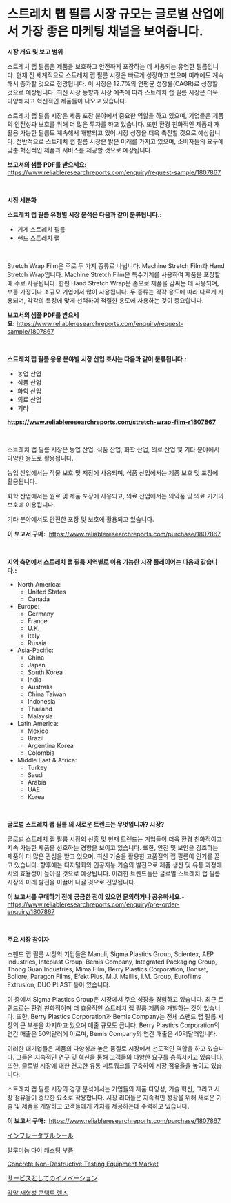 <p><h1>스트레치 랩 필름 시장 규모는 글로벌 산업에서 가장 좋은 마케팅 채널을 보여줍니다.</h1></p><p><strong>시장 개요 및 보고 범위</strong></p>
<p><p>스트레치 랩 필름은 제품을 보호하고 안전하게 포장하는 데 사용되는 유연한 필름입니다. 현재 전 세계적으로 스트레치 랩 필름 시장은 빠르게 성장하고 있으며 미래에도 계속해서 증가할 것으로 전망됩니다. 이 시장은 12.7%의 연평균 성장률(CAGR)로 성장할 것으로 예상됩니다. 최신 시장 동향과 시장 예측에 따라 스트레치 랩 필름 시장은 더욱 다양해지고 혁신적인 제품들이 나오고 있습니다.</p><p>스트레치 랩 필름 시장은 제품 포장 분야에서 중요한 역할을 하고 있으며, 기업들은 제품의 안전성과 보호를 위해 더 많은 투자를 하고 있습니다. 또한 환경 친화적인 제품과 재활용 가능한 필름도 계속해서 개발되고 있어 시장 성장을 더욱 촉진할 것으로 예상됩니다. 전반적으로 스트레치 랩 필름 시장은 밝은 미래를 가지고 있으며, 소비자들의 요구에 맞춘 혁신적인 제품과 서비스를 제공할 것으로 예상됩니다.</p></p>
<p><strong>보고서의 샘플 PDF를 받으세요:</strong> <a href="https://www.reliableresearchreports.com/enquiry/request-sample/1807867">https://www.reliableresearchreports.com/enquiry/request-sample/1807867</a></p>
<p>&nbsp;</p>
<p><strong>시장 세분화</strong></p>
<p><strong>스트레치 랩 필름 유형별 시장 분석은 다음과 같이 분류됩니다.:</strong></p>
<p><ul><li>기계 스트레치 필름</li><li>핸드 스트레치 랩</li></ul></p>
<p>&nbsp;</p>
<p><p>Stretch Wrap Film은 주로 두 가지 종류로 나뉩니다. Machine Stretch Film과 Hand Stretch Wrap입니다. Machine Stretch Film은 특수기계를 사용하여 제품을 포장할 때 주로 사용됩니다. 한편 Hand Stretch Wrap은 손으로 제품을 감싸는 데 사용되며, 보통 가정이나 소규모 기업에서 많이 사용됩니다. 두 종류는 각각 용도에 따라 다르게 사용되며, 각각의 특징에 맞게 선택하여 적절한 용도에 사용하는 것이 중요합니다.</p></p>
<p><strong>보고서의 샘플 PDF를 받으세요:</strong>&nbsp;<a href="https://www.reliableresearchreports.com/enquiry/request-sample/1807867">https://www.reliableresearchreports.com/enquiry/request-sample/1807867</a></p>
<p>&nbsp;</p>
<p><strong> 스트레치 랩 필름 응용 분야별 시장 산업 조사는 다음과 같이 분류됩니다.:</strong></p>
<p><ul><li>농업 산업</li><li>식품 산업</li><li>화학 산업</li><li>의료 산업</li><li>기타</li></ul></p>
<p><strong><a href="https://www.reliableresearchreports.com/stretch-wrap-film-r1807867">https://www.reliableresearchreports.com/stretch-wrap-film-r1807867</a></strong></p>
<p>&nbsp;</p>
<p><p>스트레치 랩 필름 시장은 농업 산업, 식품 산업, 화학 산업, 의료 산업 및 기타 분야에서 다양한 용도로 활용됩니다. </p><p>농업 산업에서는 작물 보호 및 저장에 사용되며, 식품 산업에서는 제품 보호 및 포장에 활용됩니다. </p><p>화학 산업에서는 원료 및 제품 포장에 사용되고, 의료 산업에서는 의약품 및 의료 기기의 보호에 이용됩니다. </p><p>기타 분야에서도 안전한 포장 및 보호에 활용되고 있습니다.</p></p>
<p><strong>이 보고서 구매:</strong>&nbsp; <a href="https://www.reliableresearchreports.com/purchase/1807867">https://www.reliableresearchreports.com/purchase/1807867</a></p>
<p>&nbsp;</p>
<p><strong>지역 측면에서 스트레치 랩 필름 지역별로 이용 가능한 시장 플레이어는 다음과 같습니다.:</strong></p>
<p><ul>
    <li>
        North America:
        <ul>
            <li>United States</li>
            <li>Canada</li>
        </ul>
    </li>
    <li>
        Europe:
        <ul>
            <li>Germany</li>
            <li>France</li>
            <li>U.K.</li>
            <li>Italy</li>
            <li>Russia</li>
        </ul>
    </li>
    <li>
        Asia-Pacific:
        <ul>
            <li>China</li>
            <li>Japan</li>
            <li>South Korea</li>
            <li>India</li>
            <li>Australia</li>
            <li>China Taiwan</li>
            <li>Indonesia</li>
            <li>Thailand</li>
            <li>Malaysia</li>
        </ul>
    </li>
    <li>
        Latin America:
        <ul>
            <li>Mexico</li>
            <li>Brazil</li>
            <li>Argentina Korea</li>
            <li>Colombia</li>
        </ul>
    </li>
    <li>
        Middle East & Africa:
        <ul>
            <li>Turkey</li>
            <li>Saudi</li>
            <li>Arabia</li>
            <li>UAE</li>
            <li>Korea</li>
        </ul>
    </li>
    </ul></p>
<p>&nbsp;</p>
<p><strong>글로벌 스트레치 랩 필름 의 새로운 트렌드는 무엇입니까? 시장?</strong></p>
<p><p>글로벌 스트레치 랩 필름 시장의 신흥 및 현재 트렌드는 기업들이 더욱 환경 친화적이고 지속 가능한 제품을 선호하는 경향을 보이고 있습니다. 또한, 안전 및 보안을 강조하는 제품이 더 많은 관심을 받고 있으며, 최신 기술을 활용한 고품질의 랩 필름이 인기를 끌고 있습니다. 향후에는 디지털화와 인공지능 기술의 발전으로 제품 생산 및 유통 과정에서의 효율성이 높아질 것으로 예상됩니다. 이러한 트렌드들은 글로벌 스트레치 랩 필름 시장의 미래 발전을 이끌어 나갈 것으로 전망됩니다.</p></p>
<p><strong>이 보고서를 구매하기 전에 궁금한 점이 있으면 문의하거나 공유하세요.</strong>- <a href="https://www.reliableresearchreports.com/enquiry/pre-order-enquiry/1807867">https://www.reliableresearchreports.com/enquiry/pre-order-enquiry/1807867</a></p>
<p>&nbsp;</p>
<p><strong>주요 시장 참여자</strong></p>
<p><p>스팬드 랩 필름 시장의 기업들은 Manuli, Sigma Plastics Group, Scientex, AEP Industries, Inteplast Group, Bemis Company, Integrated Packaging Group, Thong Guan Industries, Mima Film, Berry Plastics Corporation, Bonset, Bollore, Paragon Films, Efekt Plus, M.J. Maillis, I.M. Group, Eurofilms Extrusion, DUO PLAST 등이 있습니다. </p><p>이 중에서 Sigma Plastics Group은 시장에서 주요 성장을 경험하고 있습니다. 최근 트렌드로는 환경 친화적이며 더 효율적인 스트레치 랩 필름 제품을 개발하는 것이 있습니다. 또한, Berry Plastics Corporation과 Bemis Company는 전체 스팬드 랩 필름 시장의 큰 부분을 차지하고 있으며 매출 규모도 큽니다. Berry Plastics Corporation의 연간 매출은 50억달러에 이르며, Bemis Company의 연간 매출은 40억달러입니다.</p><p>이러한 대기업들은 제품의 다양성과 높은 품질로 시장에서 선도적인 역할을 하고 있습니다. 그들은 지속적인 연구 및 혁신을 통해 고객들의 다양한 요구를 충족시키고 있습니다. 또한, 글로벌 시장에 대한 견고한 유통 네트워크를 구축하여 시장 점유율을 높이고 있습니다.</p><p>스트레치 랩 필름 시장의 경쟁 분석에서는 기업들의 제품 다양성, 기술 혁신, 그리고 시장 점유율이 중요한 요소로 작용합니다. 시장 리더들은 지속적인 성장을 위해 새로운 기술 및 제품을 개발하고 고객들에게 가치를 제공하는데 주력하고 있습니다.</p></p>
<p><strong>이 보고서 구매:</strong>&nbsp;&nbsp;<a href="https://www.reliableresearchreports.com/purchase/1807867">https://www.reliableresearchreports.com/purchase/1807867</a></p>
<p><p><a href="https://github.com/CloydAbbott2023/Market-Research-Report-List-1/blob/main/674327942599.md">インフレータブルシール</a></p><p><a href="https://github.com/JackieFauhey9089475/Market-Research-Report-List-1/blob/main/438817339042.md">알루미늄 다이 캐스팅 부품</a></p><p><a href="https://github.com/julyju69/Market-Research-Report-List-3/blob/main/concrete-non-destructive-testing-equipment-market.md">Concrete Non-Destructive Testing Equipment Market</a></p><p><a href="https://github.com/AaronVargas43/Market-Research-Report-List-1/blob/main/576511442598.md">サービスとしてのイノベーション</a></p><p><a href="https://github.com/Howaoole34545/Market-Research-Report-List-1/blob/main/647287739041.md">각막 재형성 콘택트 렌즈</a></p></p>